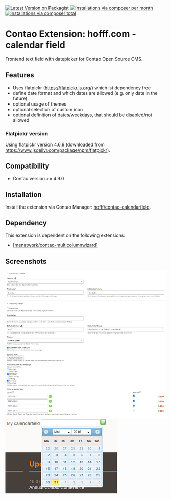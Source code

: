 [![Latest Version on Packagist](http://img.shields.io/packagist/v/hofff/contao-calendarfield.svg?style=flat)](https://packagist.org/packages/hofff/contao-calendarfield)
[![Installations via composer per month](http://img.shields.io/packagist/dm/hofff/contao-calendarfield.svg?style=flat)](https://packagist.org/packages/hofff/contao-calendarfield)
[![Installations via composer total](http://img.shields.io/packagist/dt/hofff/contao-calendarfield.svg?style=flat)](https://packagist.org/packages/hofff/contao-calendarfield)

# Contao Extension: hofff.com - calendar field

Frontend text field with datepicker for Contao Open Source CMS.


## Features

- Uses flatpickr (https://flatpickr.js.org/) which ist dependency free
- define date format and which dates are allowed (e.g. only date in the future)
- optional usage of themes
- optional selection of custom icon
- optional definition of dates/weekdays, that should be disabled/not allowed

### Flatpickr version

Using flatpickr version 4.6.9 (downloaded from https://www.jsdelivr.com/package/npm/flatpickr).


## Compatibility

- Contao version >= 4.9.0


## Installation

Install the extension via Contao Manager: [hofff/contao-calendarfield](https://packagist.org/packages/hofff/contao-calendarfield).


## Dependency

This extension is dependent on the following extensions:

- [[menatwork/contao-multicolumnwizard]](https://packagist.org/packages/menatwork/contao-multicolumnwizard)


## Screenshots

![Back end configuration](doc/screenshot-backend.png)
![Front end output](doc/screenshot-frontend.png)
